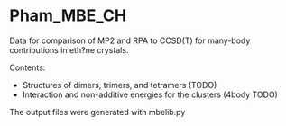 # Pham_MBE_CH

Data for comparison of MP2 and RPA to CCSD(T) for many-body contributions in eth?ne crystals.

Contents: 
* Structures of dimers, trimers, and tetramers (TODO)
* Interaction and non-additive energies for the clusters (4body TODO)

The output files were generated with mbelib.py
